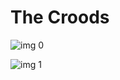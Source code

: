 # The Croods

![img 0](https://i.imgur.com/6qUIQ5B.jpg)

![img 1](https://i.imgur.com/7UWznNJ.png)

